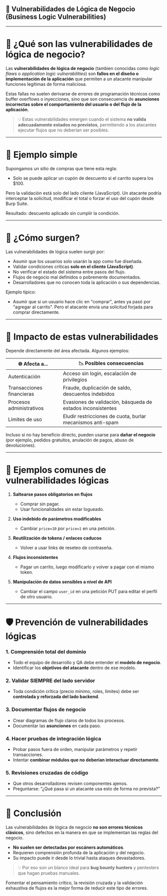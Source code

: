 ## 🏦 Vulnerabilidades de Lógica de Negocio (Business Logic Vulnerabilities)

---

# 🔐 ¿Qué son las vulnerabilidades de lógica de negocio?

Las **vulnerabilidades de lógica de negocio** (tambien conocidas como *logic flaws* o *application logic vulnerabilities*) son **fallos en el diseño o implementación de la aplicación** que permiten a un atacante manipular funciones legítimas de forma maliciosa.

Estas fallas no suelen derivarse de errores de programación técnicos como buffer overflows o inyecciones, sino que son consecuencia de **asunciones incorrectas sobre el comportamiento del usuario o del flujo de la aplicación**.

> 💡 Estas vulnerabilidades emergen cuando el sistema **no valida adecuadamente estados no previstos**, permitiendo a los atacantes ejecutar flujos que no deberían ser posibles.

---

# 🔗 Ejemplo simple

Supongamos un sitio de compras que tiene esta regla:

- Solo se puede aplicar un cupón de descuento si el carrito supera los $100.

Pero la validación está solo del lado cliente (JavaScript). Un atacante podría interceptar la solicitud, modificar el total o forzar el uso del cupón desde Burp Suite.

Resultado: descuento aplicado sin cumplir la condición.

---

# 🤔 ¿Cómo surgen?

Las vulnerabilidades de lógica suelen surgir por:

- Asumir que los usuarios solo usarán la app como fue diseñada.
- Validar condiciones críticas **solo en el cliente (JavaScript)**.
- No verificar el estado del sistema entre pasos del flujo.
- Flujos de negocio mal definidos o pobremente documentados.
- Desarrolladores que no conocen toda la aplicación o sus dependencias.

Ejemplo típico:
- Asumir que si un usuario hace clic en "comprar", antes ya pasó por "agregar al carrito". Pero el atacante envía una solicitud forjada para comprar directamente.

---

# 🚀 Impacto de estas vulnerabilidades

Depende directamente del área afectada. Algunos ejemplos:

| 🌐 Afecta a... | 📉 Posibles consecuencias |
|-------------|--------------------------|
| Autenticación | Acceso sin login, escalación de privilegios |
| Transacciones financieras | Fraude, duplicación de saldo, descuentos indebidos |
| Procesos administrativos | Evasiones de validación, básqueda de estados inconsistentes |
| Límites de uso | Eludir restricciones de cuota, burlar mecanismos anti-spam |

Incluso si no hay beneficio directo, pueden usarse para **dañar el negocio** (por ejemplo, pedidos gratuitos, anulación de pagos, abuso de devoluciones).

---

# 📄 Ejemplos comunes de vulnerabilidades lógicas

1. **Saltearse pasos obligatorios en flujos**  
   - Comprar sin pagar.  
   - Usar funcionalidades sin estar logueado.  

2. **Uso indebido de parámetros modificables**  
   - Cambiar `price=10` por `price=1` en una petición.  

3. **Reutilización de tokens / enlaces caducos**  
   - Volver a usar links de reseteo de contraseña.  

4. **Flujos inconsistentes**  
   - Pagar un carrito, luego modificarlo y volver a pagar con el mismo token.  

5. **Manipulación de datos sensibles a nivel de API**  
   - Cambiar el campo `user_id` en una petición PUT para editar el perfil de otro usuario.

---

# 🛡️ Prevención de vulnerabilidades lógicas

### 1. Comprensión total del dominio
- Todo el equipo de desarrollo y QA debe entender el **modelo de negocio**.
- Identificar los **objetivos del atacante** dentro de ese modelo.

### 2. Validar SIEMPRE del lado servidor
- Toda condición crítica (precio mínimo, roles, límites) debe ser **controlada y reforzada del lado backend**.

### 3. Documentar flujos de negocio
- Crear diagramas de flujo claros de todos los procesos.
- Documentar las **asunciones** en cada paso.

### 4. Hacer pruebas de integración lógica
- Probar pasos fuera de orden, manipular parámetros y repetir transacciones.
- Intentar **combinar módulos que no deberían interactuar directamente**.

### 5. Revisiones cruzadas de código
- Que otros desarrolladores revisen componentes ajenos.
- Preguntarse: “¿Qué pasa si un atacante usa esto de forma no prevista?”

---

# 🧠 Conclusión

Las vulnerabilidades de lógica de negocio **no son errores técnicos clásicos**, sino defectos en la manera en que se implementan las reglas del negocio.

- **No suelen ser detectadas por escáners automáticos**.
- Requieren comprensión profunda de la aplicación y del negocio.
- Su impacto puede ir desde lo trivial hasta ataques devastadores.

> 💡 Por eso son un blanco ideal para **bug bounty hunters** y pentesters que hagan pruebas manuales.

Fomentar el pensamiento crítico, la revisión cruzada y la validación exhaustiva de flujos es la mejor forma de reducir este tipo de errores.


